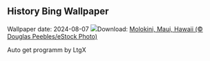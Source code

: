 ## History Bing Wallpaper
Wallpaper date: 2024-08-07
![](https://www.bing.com/th?id=OHR.MolokiniHawaii_EN-CA7505567262_UHD.jpg&w=1000)Download: [Molokini, Maui, Hawaii (© Douglas Peebles/eStock Photo)](https://www.bing.com/th?id=OHR.MolokiniHawaii_EN-CA7505567262_UHD.jpg)

Auto get programm by LtgX
